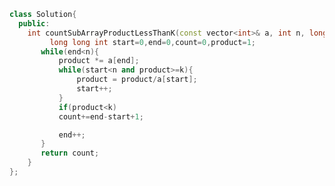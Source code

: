 ```cpp
class Solution{
  public:
    int countSubArrayProductLessThanK(const vector<int>& a, int n, long long k) {
         long long int start=0,end=0,count=0,product=1;
       while(end<n){
           product *= a[end];
           while(start<n and product>=k){
               product = product/a[start];
               start++;
           }
           if(product<k)
           count+=end-start+1;

           end++;
       }
       return count;
    }
};
```


<!-- Input : 
n = 4, k = 10
a[] = {1, 2, 3, 4}
Output : 
7
Explanation:
The contiguous subarrays are {1}, {2}, {3}, {4} 
{1, 2}, {1, 2, 3} and {2, 3} whose count is 7. -->

<!-- Approach: Two pointers start & end
initialize 4 variables start,end,count,productuct -->